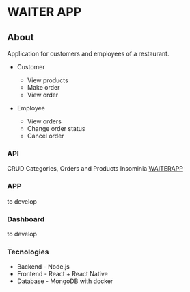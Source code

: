 # WAITER APP

## About
Application for customers and employees of a restaurant.
- Customer
  - View products
  - Make order
  - View order
 
- Employee
  - View orders
  - Change order status
  - Cancel order

### API
CRUD Categories, Orders and Products
Insominia <a href='https://github.com/felipecarvalhogodoi98/waiterapp/tree/master/api/src/app/WAITERAPP_2022-11-15'>WAITERAPP</a>

### APP
to develop

### Dashboard
to develop

### Tecnologies
- Backend - Node.js
- Frontend - React + React Native
- Database - MongoDB with docker
